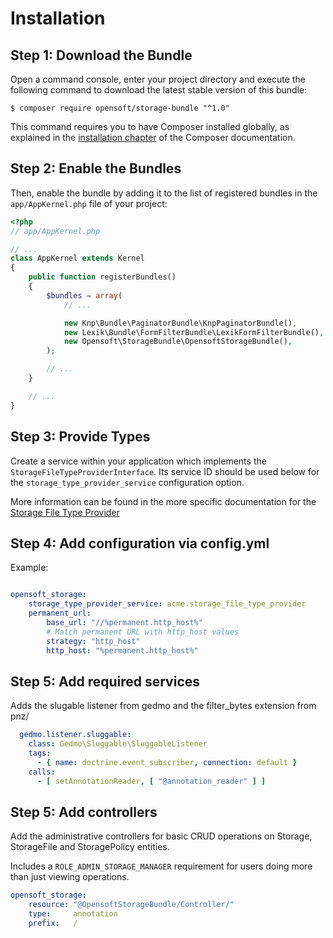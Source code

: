 Installation
============

Step 1: Download the Bundle
---------------------------

Open a command console, enter your project directory and execute the
following command to download the latest stable version of this bundle:

```console
$ composer require opensoft/storage-bundle "^1.0"
```

This command requires you to have Composer installed globally, as explained
in the [installation chapter](https://getcomposer.org/doc/00-intro.md)
of the Composer documentation.

Step 2: Enable the Bundles
--------------------------

Then, enable the bundle by adding it to the list of registered bundles
in the `app/AppKernel.php` file of your project:

```php
<?php
// app/AppKernel.php

// ...
class AppKernel extends Kernel
{
    public function registerBundles()
    {
        $bundles = array(
            // ...

            new Knp\Bundle\PaginatorBundle\KnpPaginatorBundle(),
            new Lexik\Bundle\FormFilterBundle\LexikFormFilterBundle(),
            new Opensoft\StorageBundle\OpensoftStorageBundle(),
        );

        // ...
    }

    // ...
}
```

Step 3: Provide Types
---------------------

Create a service within your application which implements the `StorageFileTypeProviderInterface`.  Its service ID should
be used below for the `storage_type_provider_service` configuration option.

More information can be found in the more specific documentation for the [Storage File Type Provider](type_provider.md)

Step 4: Add configuration via config.yml
-------------------------

Example:

```yml

opensoft_storage:
    storage_type_provider_service: acme.storage_file_type_provider
    permanent_url:
        base_url: "//%permanent.http_host%"
        # Match permanent URL with http_host values
        strategy: "http_host"
        http_host: "%permanent.http_host%"

```

Step 5: Add required services
-----------------------------

Adds the slugable listener from gedmo and the filter_bytes extension from pnz/

```yml
  gedmo.listener.sluggable:
    class: Gedmo\Sluggable\SluggableListener
    tags:
      - { name: doctrine.event_subscriber, connection: default }
    calls:
      - [ setAnnotationReader, [ "@annotation_reader" ] ]
```

Step 5: Add controllers
-----------------------

Add the administrative controllers for basic CRUD operations on Storage, StorageFile and StoragePolicy entities.

Includes a `ROLE_ADMIN_STORAGE_MANAGER` requirement for users doing more than just viewing operations.

```yaml
opensoft_storage:
    resource: "@OpensoftStorageBundle/Controller/"
    type:     annotation
    prefix:   /
```
